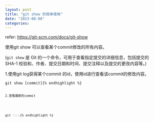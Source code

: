 ```yaml
---
layout: post
title: "git show 的简单使用"
date: "2023-08-08"
categories: 
---
```

<p>refer: <a href="https://git-scm.com/docs/git-show">https://git-scm.com/docs/git-show</a></p>

<p>使用git show 可以查看某个commit修改的所有内容。</p>

<p>(<code>git show</code> 是 Git 的一个命令，可用于查看指定提交的详细信息，包括提交的 SHA-1 校验和、作者、提交日期和时间、提交注释以及提交的更改内容等。)</p>

<p>1.使用git log获得某个commit 的id，使用id进行查看该commit的修改内容。</p>

<pre>
<code>git show [commit]{% endhighlight %}

<p><code>2.查看最新的commit</code></p>

<pre>
<code>git <span style="color:#dcc6e0">show</span>{% endhighlight %}

